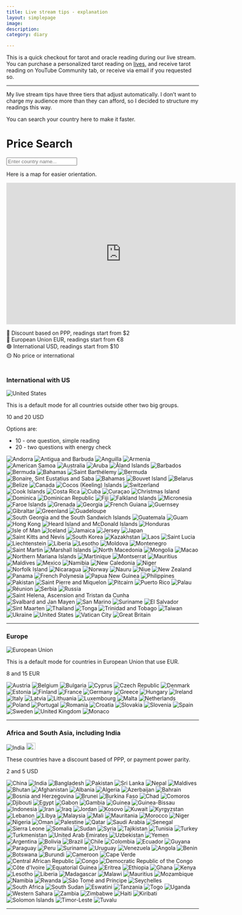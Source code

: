 ```yaml
--- 
title: Live stream tips - explanation 
layout: simplepage
image: 
description:  
category: diary

---
```



This is a quick checkout for tarot and oracle reading during our live stream. 
You can purchase a personalized tarot reading on <a href="/lives">lives,</a> and receive tarot reading on YouTube Community tab, or receive via email if you requested so. 

*** 

My live stream tips have three tiers that adjust automatically. I don’t want to charge my audience more than they can afford, so I decided to structure my readings this way.


You can search your country here to make it faster. 

<div class="container mx-auto" data-bs-theme="dark">
    <h1 class="fs-2 fw-bold text-light text-center mb-4">Price Search</h1>
    <input
        type="text"
        id="countrySearch"
        placeholder="Enter country name..."
        class="form-control w-100 p-2 mb-4 border rounded text-light bg-dark"
    >
    <div id="results" class="d-flex flex-column gap-3"></div>
</div>


Here is a map for easier orientation. 

<iframe width="600" height="371" seamless frameborder="0" scrolling="no" src="https://docs.google.com/spreadsheets/d/e/2PACX-1vR-vd1_oZcZbeKJYRngxV2iDHkCLJS6ztrg8ZkpJlZB3QEDAsXxARnUTrbRixEo8Kc7Rs4tOP9M_Yze/pubchart?oid=1406723520&amp;format=interactive"></iframe>


🔴 Discount based on PPP, readings start from $2<br/>
🔵 European Union EUR, readings start from €8<br/>
🟢 International USD, readings start from $10<br/>
🟡 No price or international <br/><br/>

### <i class="bi bi-currency-dollar"></i> International with US

<img src="https://flagcdn.com/24x18/us.png" alt="United States"> 

This is a default mode for all countries outside other two big groups. 

10 and 20 USD

Options are: 
  - 10 - one question, simple reading
  - 20 - two questions with energy check


<img src="https://flagcdn.com/24x18/ad.png" alt="Andorra">
<img src="https://flagcdn.com/24x18/ag.png" alt="Antigua and Barbuda">
<img src="https://flagcdn.com/24x18/ai.png" alt="Anguilla">
<img src="https://flagcdn.com/24x18/am.png" alt="Armenia">
<img src="https://flagcdn.com/24x18/as.png" alt="American Samoa">
<img src="https://flagcdn.com/24x18/au.png" alt="Australia">
<img src="https://flagcdn.com/24x18/aw.png" alt="Aruba">
<img src="https://flagcdn.com/24x18/ax.png" alt="Åland Islands">
<img src="https://flagcdn.com/24x18/bb.png" alt="Barbados">
<img src="https://flagcdn.com/24x18/bd.png" alt="Bermuda">
<img src="https://flagcdn.com/24x18/bh.png" alt="Bahamas">
<img src="https://flagcdn.com/24x18/bl.png" alt="Saint Barthélemy">
<img src="https://flagcdn.com/24x18/bm.png" alt="Bermuda">
<img src="https://flagcdn.com/24x18/bn.png" alt="Bonaire, Sint Eustatius and Saba">
<img src="https://flagcdn.com/24x18/bs.png" alt="Bahamas">
<img src="https://flagcdn.com/24x18/bv.png" alt="Bouvet Island">
<img src="https://flagcdn.com/24x18/by.png" alt="Belarus">
<img src="https://flagcdn.com/24x18/bz.png" alt="Belize">
<img src="https://flagcdn.com/24x18/ca.png" alt="Canada">
<img src="https://flagcdn.com/24x18/cc.png" alt="Cocos (Keeling) Islands">
<img src="https://flagcdn.com/24x18/ch.png" alt="Switzerland">
<img src="https://flagcdn.com/24x18/ck.png" alt="Cook Islands">
<img src="https://flagcdn.com/24x18/cr.png" alt="Costa Rica">
<img src="https://flagcdn.com/24x18/cu.png" alt="Cuba">
<img src="https://flagcdn.com/24x18/cw.png" alt="Curaçao">
<img src="https://flagcdn.com/24x18/cx.png" alt="Christmas Island">
<img src="https://flagcdn.com/24x18/dm.png" alt="Dominica">
<img src="https://flagcdn.com/24x18/do.png" alt="Dominican Republic">
<img src="https://flagcdn.com/24x18/fj.png" alt="Fiji">
<img src="https://flagcdn.com/24x18/fk.png" alt="Falkland Islands">
<img src="https://flagcdn.com/24x18/fm.png" alt="Micronesia">
<img src="https://flagcdn.com/24x18/fo.png" alt="Faroe Islands">
<img src="https://flagcdn.com/24x18/gd.png" alt="Grenada">
<img src="https://flagcdn.com/24x18/ge.png" alt="Georgia">
<img src="https://flagcdn.com/24x18/gf.png" alt="French Guiana">
<img src="https://flagcdn.com/24x18/gg.png" alt="Guernsey">
<img src="https://flagcdn.com/24x18/gi.png" alt="Gibraltar">
<img src="https://flagcdn.com/24x18/gl.png" alt="Greenland">
<img src="https://flagcdn.com/24x18/gp.png" alt="Guadeloupe">
<img src="https://flagcdn.com/24x18/gs.png" alt="South Georgia and the South Sandwich Islands">
<img src="https://flagcdn.com/24x18/gt.png" alt="Guatemala">
<img src="https://flagcdn.com/24x18/gu.png" alt="Guam">
<img src="https://flagcdn.com/24x18/hk.png" alt="Hong Kong">
<img src="https://flagcdn.com/24x18/hm.png" alt="Heard Island and McDonald Islands">
<img src="https://flagcdn.com/24x18/hn.png" alt="Honduras">
<img src="https://flagcdn.com/24x18/im.png" alt="Isle of Man">
<img src="https://flagcdn.com/24x18/is.png" alt="Iceland">
<img src="https://flagcdn.com/24x18/jm.png" alt="Jamaica">
<img src="https://flagcdn.com/24x18/je.png" alt="Jersey">
<img src="https://flagcdn.com/24x18/jp.png" alt="Japan">
<img src="https://flagcdn.com/24x18/kn.png" alt="Saint Kitts and Nevis">
<img src="https://flagcdn.com/24x18/kr.png" alt="South Korea">
<img src="https://flagcdn.com/24x18/kz.png" alt="Kazakhstan">
<img src="https://flagcdn.com/24x18/la.png" alt="Laos">
<img src="https://flagcdn.com/24x18/lc.png" alt="Saint Lucia">
<img src="https://flagcdn.com/24x18/li.png" alt="Liechtenstein">
<img src="https://flagcdn.com/24x18/lr.png" alt="Liberia">
<img src="https://flagcdn.com/24x18/ls.png" alt="Lesotho">
<img src="https://flagcdn.com/24x18/md.png" alt="Moldova">
<img src="https://flagcdn.com/24x18/me.png" alt="Montenegro">
<img src="https://flagcdn.com/24x18/mf.png" alt="Saint Martin">
<img src="https://flagcdn.com/24x18/mh.png" alt="Marshall Islands">
<img src="https://flagcdn.com/24x18/mk.png" alt="North Macedonia">
<img src="https://flagcdn.com/24x18/mn.png" alt="Mongolia">
<img src="https://flagcdn.com/24x18/mo.png" alt="Macao">
<img src="https://flagcdn.com/24x18/mp.png" alt="Northern Mariana Islands">
<img src="https://flagcdn.com/24x18/mq.png" alt="Martinique">
<img src="https://flagcdn.com/24x18/ms.png" alt="Montserrat">
<img src="https://flagcdn.com/24x18/mu.png" alt="Mauritius">
<img src="https://flagcdn.com/24x18/mv.png" alt="Maldives">
<img src="https://flagcdn.com/24x18/mx.png" alt="Mexico">
<img src="https://flagcdn.com/24x18/na.png" alt="Namibia">
<img src="https://flagcdn.com/24x18/nc.png" alt="New Caledonia">
<img src="https://flagcdn.com/24x18/ne.png" alt="Niger">
<img src="https://flagcdn.com/24x18/nf.png" alt="Norfolk Island">
<img src="https://flagcdn.com/24x18/ni.png" alt="Nicaragua">
<img src="https://flagcdn.com/24x18/no.png" alt="Norway">
<img src="https://flagcdn.com/24x18/nr.png" alt="Nauru">
<img src="https://flagcdn.com/24x18/nu.png" alt="Niue">
<img src="https://flagcdn.com/24x18/nz.png" alt="New Zealand">
<img src="https://flagcdn.com/24x18/pa.png" alt="Panama">
<img src="https://flagcdn.com/24x18/pf.png" alt="French Polynesia">
<img src="https://flagcdn.com/24x18/pg.png" alt="Papua New Guinea">
<img src="https://flagcdn.com/24x18/ph.png" alt="Philippines">
<img src="https://flagcdn.com/24x18/pk.png" alt="Pakistan">
<img src="https://flagcdn.com/24x18/pm.png" alt="Saint Pierre and Miquelon">
<img src="https://flagcdn.com/24x18/pn.png" alt="Pitcairn">
<img src="https://flagcdn.com/24x18/pr.png" alt="Puerto Rico">
<img src="https://flagcdn.com/24x18/pw.png" alt="Palau">
<img src="https://flagcdn.com/24x18/re.png" alt="Réunion">
<img src="https://flagcdn.com/24x18/rs.png" alt="Serbia">
<img src="https://flagcdn.com/24x18/ru.png" alt="Russia">
<img src="https://flagcdn.com/24x18/sh.png" alt="Saint Helena, Ascension and Tristan da Cunha">
<img src="https://flagcdn.com/24x18/sj.png" alt="Svalbard and Jan Mayen">
<img src="https://flagcdn.com/24x18/sm.png" alt="San Marino">
<img src="https://flagcdn.com/24x18/sr.png" alt="Suriname">
<img src="https://flagcdn.com/24x18/sv.png" alt="El Salvador">
<img src="https://flagcdn.com/24x18/sx.png" alt="Sint Maarten">
<img src="https://flagcdn.com/24x18/th.png" alt="Thailand">
<img src="https://flagcdn.com/24x18/to.png" alt="Tonga">
<img src="https://flagcdn.com/24x18/tt.png" alt="Trinidad and Tobago">
<img src="https://flagcdn.com/24x18/tw.png" alt="Taiwan">
<img src="https://flagcdn.com/24x18/ua.png" alt="Ukraine">
<img src="https://flagcdn.com/24x18/us.png" alt="United States">
<img src="https://flagcdn.com/24x18/va.png" alt="Vatican City">
<img src="https://flagcdn.com/24x18/gb.png" alt="Great Britain">


*** 

### <i class="bi bi-currency-euro"></i> Europe 

<img src="https://flagcdn.com/24x18/eu.png" alt="European Union">  

This is a default mode for countries in European Union that use EUR. 



8 and 15 EUR

<img src="https://flagcdn.com/24x18/at.png" alt="Austria">
<img src="https://flagcdn.com/24x18/be.png" alt="Belgium">
<img src="https://flagcdn.com/24x18/bg.png" alt="Bulgaria">
<img src="https://flagcdn.com/24x18/cy.png" alt="Cyprus">
<img src="https://flagcdn.com/24x18/cz.png" alt="Czech Republic">
<img src="https://flagcdn.com/24x18/dk.png" alt="Denmark">
<img src="https://flagcdn.com/24x18/ee.png" alt="Estonia">
<img src="https://flagcdn.com/24x18/fi.png" alt="Finland">
<img src="https://flagcdn.com/24x18/fr.png" alt="France">
<img src="https://flagcdn.com/24x18/de.png" alt="Germany">
<img src="https://flagcdn.com/24x18/gr.png" alt="Greece">
<img src="https://flagcdn.com/24x18/hu.png" alt="Hungary">
<img src="https://flagcdn.com/24x18/ie.png" alt="Ireland">
<img src="https://flagcdn.com/24x18/it.png" alt="Italy">
<img src="https://flagcdn.com/24x18/lv.png" alt="Latvia">
<img src="https://flagcdn.com/24x18/lt.png" alt="Lithuania">
<img src="https://flagcdn.com/24x18/lu.png" alt="Luxembourg">
<img src="https://flagcdn.com/24x18/mt.png" alt="Malta">
<img src="https://flagcdn.com/24x18/nl.png" alt="Netherlands">
<img src="https://flagcdn.com/24x18/pl.png" alt="Poland">
<img src="https://flagcdn.com/24x18/pt.png" alt="Portugal">
<img src="https://flagcdn.com/24x18/ro.png" alt="Romania">
<img src="https://flagcdn.com/24x18/hr.png" alt="Croatia">
<img src="https://flagcdn.com/24x18/sk.png" alt="Slovakia">
<img src="https://flagcdn.com/24x18/si.png" alt="Slovenia">
<img src="https://flagcdn.com/24x18/es.png" alt="Spain">
<img src="https://flagcdn.com/24x18/se.png" alt="Sweden">
<img src="https://flagcdn.com/24x18/gb.png" alt="United Kingdom">
<img src="https://flagcdn.com/24x18/mc.png" alt="Monaco">

*** 

### <i class="bi bi-globe"></i> Africa and South Asia, including India 

<img src="https://flagcdn.com/24x18/in.png" alt="India">  <img src="https://flagpedia.net/data/org/w1160/au.webp" style="width:24px;height:18px;" alt="Africa Union">

These countries have a discount based of PPP, or payment power parity.



2 and 5 USD 


<img src="https://flagcdn.com/24x18/cn.png" alt="China">
<img src="https://flagcdn.com/24x18/in.png" alt="India">
<img src="https://flagcdn.com/24x18/bd.png" alt="Bangladesh">
<img src="https://flagcdn.com/24x18/pk.png" alt="Pakistan">
<img src="https://flagcdn.com/24x18/lk.png" alt="Sri Lanka">
<img src="https://flagcdn.com/24x18/np.png" alt="Nepal">
<img src="https://flagcdn.com/24x18/mv.png" alt="Maldives">
<img src="https://flagcdn.com/24x18/bt.png" alt="Bhutan">
<img src="https://flagcdn.com/24x18/af.png" alt="Afghanistan">
<img src="https://flagcdn.com/24x18/al.png" alt="Albania">
<img src="https://flagcdn.com/24x18/dz.png" alt="Algeria">
<img src="https://flagcdn.com/24x18/az.png" alt="Azerbaijan">
<img src="https://flagcdn.com/24x18/bh.png" alt="Bahrain">
<img src="https://flagcdn.com/24x18/ba.png" alt="Bosnia and Herzegovina">
<img src="https://flagcdn.com/24x18/bn.png" alt="Brunei">
<img src="https://flagcdn.com/24x18/bf.png" alt="Burkina Faso">
<img src="https://flagcdn.com/24x18/td.png" alt="Chad">
<img src="https://flagcdn.com/24x18/km.png" alt="Comoros">
<img src="https://flagcdn.com/24x18/dj.png" alt="Djibouti">
<img src="https://flagcdn.com/24x18/eg.png" alt="Egypt">
<img src="https://flagcdn.com/24x18/ga.png" alt="Gabon">
<img src="https://flagcdn.com/24x18/gm.png" alt="Gambia">
<img src="https://flagcdn.com/24x18/gn.png" alt="Guinea">
<img src="https://flagcdn.com/24x18/gw.png" alt="Guinea-Bissau">
<img src="https://flagcdn.com/24x18/id.png" alt="Indonesia">
<img src="https://flagcdn.com/24x18/ir.png" alt="Iran">
<img src="https://flagcdn.com/24x18/iq.png" alt="Iraq">
<img src="https://flagcdn.com/24x18/jo.png" alt="Jordan">
<img src="https://flagcdn.com/24x18/xk.png" alt="Kosovo">
<img src="https://flagcdn.com/24x18/kw.png" alt="Kuwait">
<img src="https://flagcdn.com/24x18/kg.png" alt="Kyrgyzstan">
<img src="https://flagcdn.com/24x18/lb.png" alt="Lebanon">
<img src="https://flagcdn.com/24x18/ly.png" alt="Libya">
<img src="https://flagcdn.com/24x18/my.png" alt="Malaysia">
<img src="https://flagcdn.com/24x18/ml.png" alt="Mali">
<img src="https://flagcdn.com/24x18/mr.png" alt="Mauritania">
<img src="https://flagcdn.com/24x18/ma.png" alt="Morocco">
<img src="https://flagcdn.com/24x18/ne.png" alt="Niger">
<img src="https://flagcdn.com/24x18/ng.png" alt="Nigeria">
<img src="https://flagcdn.com/24x18/om.png" alt="Oman">
<img src="https://flagcdn.com/24x18/ps.png" alt="Palestine">
<img src="https://flagcdn.com/24x18/qa.png" alt="Qatar">
<img src="https://flagcdn.com/24x18/sa.png" alt="Saudi Arabia">
<img src="https://flagcdn.com/24x18/sn.png" alt="Senegal">
<img src="https://flagcdn.com/24x18/sl.png" alt="Sierra Leone">
<img src="https://flagcdn.com/24x18/so.png" alt="Somalia">
<img src="https://flagcdn.com/24x18/sd.png" alt="Sudan">
<img src="https://flagcdn.com/24x18/sy.png" alt="Syria">
<img src="https://flagcdn.com/24x18/tj.png" alt="Tajikistan">
<img src="https://flagcdn.com/24x18/tn.png" alt="Tunisia">
<img src="https://flagcdn.com/24x18/tr.png" alt="Turkey">
<img src="https://flagcdn.com/24x18/tm.png" alt="Turkmenistan">
<img src="https://flagcdn.com/24x18/ae.png" alt="United Arab Emirates">
<img src="https://flagcdn.com/24x18/uz.png" alt="Uzbekistan">
<img src="https://flagcdn.com/24x18/ye.png" alt="Yemen">
<img src="https://flagcdn.com/24x18/ar.png" alt="Argentina">
<img src="https://flagcdn.com/24x18/bo.png" alt="Bolivia">
<img src="https://flagcdn.com/24x18/br.png" alt="Brazil">
<img src="https://flagcdn.com/24x18/cl.png" alt="Chile">
<img src="https://flagcdn.com/24x18/co.png" alt="Colombia">
<img src="https://flagcdn.com/24x18/ec.png" alt="Ecuador">
<img src="https://flagcdn.com/24x18/gy.png" alt="Guyana">
<img src="https://flagcdn.com/24x18/py.png" alt="Paraguay">
<img src="https://flagcdn.com/24x18/pe.png" alt="Peru">
<img src="https://flagcdn.com/24x18/sr.png" alt="Suriname">
<img src="https://flagcdn.com/24x18/uy.png" alt="Uruguay">
<img src="https://flagcdn.com/24x18/ve.png" alt="Venezuela">
<img src="https://flagcdn.com/24x18/ao.png" alt="Angola">
<img src="https://flagcdn.com/24x18/bj.png" alt="Benin">
<img src="https://flagcdn.com/24x18/bw.png" alt="Botswana">
<img src="https://flagcdn.com/24x18/bi.png" alt="Burundi">
<img src="https://flagcdn.com/24x18/cm.png" alt="Cameroon">
<img src="https://flagcdn.com/24x18/cv.png" alt="Cape Verde">
<img src="https://flagcdn.com/24x18/cf.png" alt="Central African Republic">
<img src="https://flagcdn.com/24x18/cg.png" alt="Congo">
<img src="https://flagcdn.com/24x18/cd.png" alt="Democratic Republic of the Congo">
<img src="https://flagcdn.com/24x18/ci.png" alt="Côte d'Ivoire">
<img src="https://flagcdn.com/24x18/gq.png" alt="Equatorial Guinea">
<img src="https://flagcdn.com/24x18/er.png" alt="Eritrea">
<img src="https://flagcdn.com/24x18/et.png" alt="Ethiopia">
<img src="https://flagcdn.com/24x18/gh.png" alt="Ghana">
<img src="https://flagcdn.com/24x18/ke.png" alt="Kenya">
<img src="https://flagcdn.com/24x18/ls.png" alt="Lesotho">
<img src="https://flagcdn.com/24x18/lr.png" alt="Liberia">
<img src="https://flagcdn.com/24x18/mg.png" alt="Madagascar">
<img src="https://flagcdn.com/24x18/mw.png" alt="Malawi">
<img src="https://flagcdn.com/24x18/mu.png" alt="Mauritius">
<img src="https://flagcdn.com/24x18/mz.png" alt="Mozambique">
<img src="https://flagcdn.com/24x18/na.png" alt="Namibia">
<img src="https://flagcdn.com/24x18/rw.png" alt="Rwanda">
<img src="https://flagcdn.com/24x18/st.png" alt="São Tomé and Príncipe">
<img src="https://flagcdn.com/24x18/sc.png" alt="Seychelles">
<img src="https://flagcdn.com/24x18/za.png" alt="South Africa">
<img src="https://flagcdn.com/24x18/ss.png" alt="South Sudan">
<img src="https://flagcdn.com/24x18/sz.png" alt="Eswatini">
<img src="https://flagcdn.com/24x18/tz.png" alt="Tanzania">
<img src="https://flagcdn.com/24x18/tg.png" alt="Togo">
<img src="https://flagcdn.com/24x18/ug.png" alt="Uganda">
<img src="https://flagcdn.com/24x18/eh.png" alt="Western Sahara">
<img src="https://flagcdn.com/24x18/zm.png" alt="Zambia">
<img src="https://flagcdn.com/24x18/zw.png" alt="Zimbabwe">
<img src="https://flagcdn.com/24x18/ht.png" alt="Haiti">
<img src="https://flagcdn.com/24x18/ki.png" alt="Kiribati">
<img src="https://flagcdn.com/24x18/sb.png" alt="Solomon Islands">
<img src="https://flagcdn.com/24x18/tl.png" alt="Timor-Leste">
<img src="https://flagcdn.com/24x18/tv.png" alt="Tuvalu">

*** 





<script>
        const countries = [
            // International with US and Canada (5-20 USD)
            { code: 'US', name: 'United States', flag: 'https://flagcdn.com/24x18/us.png', model: 'International with US and Canada', price: '5-20 USD' },
            { code: 'CA', name: 'Canada', flag: 'https://flagcdn.com/24x18/ca.png', model: 'International with US and Canada', price: '5-20 USD' },
            { code: 'AD', name: 'Andorra', flag: 'https://flagcdn.com/24x18/ad.png', model: 'International with US and Canada', price: '5-20 USD' },
            { code: 'AG', name: 'Antigua and Barbuda', flag: 'https://flagcdn.com/24x18/ag.png', model: 'International with US and Canada', price: '5-20 USD' },
            { code: 'AI', name: 'Anguilla', flag: 'https://flagcdn.com/24x18/ai.png', model: 'International with US and Canada', price: '5-20 USD' },
            { code: 'AM', name: 'Armenia', flag: 'https://flagcdn.com/24x18/am.png', model: 'International with US and Canada', price: '5-20 USD' },
            { code: 'AS', name: 'American Samoa', flag: 'https://flagcdn.com/24x18/as.png', model: 'International with US and Canada', price: '5-20 USD' },
            { code: 'AU', name: 'Australia', flag: 'https://flagcdn.com/24x18/au.png', model: 'International with US and Canada', price: '5-20 USD' },
            { code: 'AW', name: 'Aruba', flag: 'https://flagcdn.com/24x18/aw.png', model: 'International with US and Canada', price: '5-20 USD' },
            { code: 'AX', name: 'Åland Islands', flag: 'https://flagcdn.com/24x18/ax.png', model: 'International with US and Canada', price: '5-20 USD' },
            { code: 'BB', name: 'Barbados', flag: 'https://flagcdn.com/24x18/bb.png', model: 'International with US and Canada', price: '5-20 USD' },
            { code: 'BM', name: 'Bermuda', flag: 'https://flagcdn.com/24x18/bm.png', model: 'International with US and Canada', price: '5-20 USD' },
            { code: 'BS', name: 'Bahamas', flag: 'https://flagcdn.com/24x18/bs.png', model: 'International with US and Canada', price: '5-20 USD' },
            { code: 'BL', name: 'Saint Barthélemy', flag: 'https://flagcdn.com/24x18/bl.png', model: 'International with US and Canada', price: '5-20 USD' },
            { code: 'BQ', name: 'Bonaire, Sint Eustatius and Saba', flag: 'https://flagcdn.com/24x18/bn.png', model: 'International with US and Canada', price: '5-20 USD' },
            { code: 'BV', name: 'Bouvet Island', flag: 'https://flagcdn.com/24x18/bv.png', model: 'International with US and Canada', price: '5-20 USD' },
            { code: 'BY', name: 'Belarus', flag: 'https://flagcdn.com/24x18/by.png', model: 'International with US and Canada', price: '5-20 USD' },
            { code: 'BZ', name: 'Belize', flag: 'https://flagcdn.com/24x18/bz.png', model: 'International with US and Canada', price: '5-20 USD' },
            { code: 'CC', name: 'Cocos (Keeling) Islands', flag: 'https://flagcdn.com/24x18/cc.png', model: 'International with US and Canada', price: '5-20 USD' },
            { code: 'CH', name: 'Switzerland', flag: 'https://flagcdn.com/24x18/ch.png', model: 'International with US and Canada', price: '5-20 USD' },
            { code: 'CK', name: 'Cook Islands', flag: 'https://flagcdn.com/24x18/ck.png', model: 'International with US and Canada', price: '5-20 USD' },
            { code: 'CR', name: 'Costa Rica', flag: 'https://flagcdn.com/24x18/cr.png', model: 'International with US and Canada', price: '5-20 USD' },
            { code: 'CU', name: 'Cuba', flag: 'https://flagcdn.com/24x18/cu.png', model: 'International with US and Canada', price: '5-20 USD' },
            { code: 'CW', name: 'Curaçao', flag: 'https://flagcdn.com/24x18/cw.png', model: 'International with US and Canada', price: '5-20 USD' },
            { code: 'CX', name: 'Christmas Island', flag: 'https://flagcdn.com/24x18/cx.png', model: 'International with US and Canada', price: '5-20 USD' },
            { code: 'DM', name: 'Dominica', flag: 'https://flagcdn.com/24x18/dm.png', model: 'International with US and Canada', price: '5-20 USD' },
            { code: 'DO', name: 'Dominican Republic', flag: 'https://flagcdn.com/24x18/do.png', model: 'International with US and Canada', price: '5-20 USD' },
            { code: 'FJ', name: 'Fiji', flag: 'https://flagcdn.com/24x18/fj.png', model: 'International with US and Canada', price: '5-20 USD' },
            { code: 'FK', name: 'Falkland Islands', flag: 'https://flagcdn.com/24x18/fk.png', model: 'International with US and Canada', price: '5-20 USD' },
            { code: 'FM', name: 'Micronesia', flag: 'https://flagcdn.com/24x18/fm.png', model: 'International with US and Canada', price: '5-20 USD' },
            { code: 'FO', name: 'Faroe Islands', flag: 'https://flagcdn.com/24x18/fo.png', model: 'International with US and Canada', price: '5-20 USD' },
            { code: 'GD', name: 'Grenada', flag: 'https://flagcdn.com/24x18/gd.png', model: 'International with US and Canada', price: '5-20 USD' },
            { code: 'GE', name: 'Georgia', flag: 'https://flagcdn.com/24x18/ge.png', model: 'International with US and Canada', price: '5-20 USD' },
            { code: 'GF', name: 'French Guiana', flag: 'https://flagcdn.com/24x18/gf.png', model: 'International with US and Canada', price: '5-20 USD' },
            { code: 'GG', name: 'Guernsey', flag: 'https://flagcdn.com/24x18/gg.png', model: 'International with US and Canada', price: '5-20 USD' },
            { code: 'GI', name: 'Gibraltar', flag: 'https://flagcdn.com/24x18/gi.png', model: 'International with US and Canada', price: '5-20 USD' },
            { code: 'GL', name: 'Greenland', flag: 'https://flagcdn.com/24x18/gl.png', model: 'International with US and Canada', price: '5-20 USD' },
            { code: 'GP', name: 'Guadeloupe', flag: 'https://flagcdn.com/24x18/gp.png', model: 'International with US and Canada', price: '5-20 USD' },
            { code: 'GS', name: 'South Georgia and the South Sandwich Islands', flag: 'https://flagcdn.com/24x18/gs.png', model: 'International with US and Canada', price: '5-20 USD' },
            { code: 'GT', name: 'Guatemala', flag: 'https://flagcdn.com/24x18/gt.png', model: 'International with US and Canada', price: '5-20 USD' },
            { code: 'GU', name: 'Guam', flag: 'https://flagcdn.com/24x18/gu.png', model: 'International with US and Canada', price: '5-20 USD' },
            { code: 'HK', name: 'Hong Kong', flag: 'https://flagcdn.com/24x18/hk.png', model: 'International with US and Canada', price: '5-20 USD' },
            { code: 'HM', name: 'Heard Island and McDonald Islands', flag: 'https://flagcdn.com/24x18/hm.png', model: 'International with US and Canada', price: '5-20 USD' },
            { code: 'HN', name: 'Honduras', flag: 'https://flagcdn.com/24x18/hn.png', model: 'International with US and Canada', price: '5-20 USD' },
            { code: 'IM', name: 'Isle of Man', flag: 'https://flagcdn.com/24x18/im.png', model: 'International with US and Canada', price: '5-20 USD' },
            { code: 'IS', name: 'Iceland', flag: 'https://flagcdn.com/24x18/is.png', model: 'International with US and Canada', price: '5-20 USD' },
            { code: 'JM', name: 'Jamaica', flag: 'https://flagcdn.com/24x18/jm.png', model: 'International with US and Canada', price: '5-20 USD' },
            { code: 'JE', name: 'Jersey', flag: 'https://flagcdn.com/24x18/je.png', model: 'International with US and Canada', price: '5-20 USD' },
            { code: 'JP', name: 'Japan', flag: 'https://flagcdn.com/24x18/jp.png', model: 'International with US and Canada', price: '5-20 USD' },
            { code: 'KN', name: 'Saint Kitts and Nevis', flag: 'https://flagcdn.com/24x18/kn.png', model: 'International with US and Canada', price: '5-20 USD' },
            { code: 'KR', name: 'South Korea', flag: 'https://flagcdn.com/24x18/kr.png', model: 'International with US and Canada', price: '5-20 USD' },
            { code: 'KZ', name: 'Kazakhstan', flag: 'https://flagcdn.com/24x18/kz.png', model: 'International with US and Canada', price: '5-20 USD' },
            { code: 'LA', name: 'Laos', flag: 'https://flagcdn.com/24x18/la.png', model: 'International with US and Canada', price: '5-20 USD' },
            { code: 'LC', name: 'Saint Lucia', flag: 'https://flagcdn.com/24x18/lc.png', model: 'International with US and Canada', price: '5-20 USD' },
            { code: 'LI', name: 'Liechtenstein', flag: 'https://flagcdn.com/24x18/li.png', model: 'International with US and Canada', price: '5-20 USD' },
            { code: 'MD', name: 'Moldova', flag: 'https://flagcdn.com/24x18/md.png', model: 'International with US and Canada', price: '5-20 USD' },
            { code: 'ME', name: 'Montenegro', flag: 'https://flagcdn.com/24x18/me.png', model: 'International with US and Canada', price: '5-20 USD' },
            { code: 'MF', name: 'Saint Martin', flag: 'https://flagcdn.com/24x18/mf.png', model: 'International with US and Canada', price: '5-20 USD' },
            { code: 'MH', name: 'Marshall Islands', flag: 'https://flagcdn.com/24x18/mh.png', model: 'International with US and Canada', price: '5-20 USD' },
            { code: 'MK', name: 'North Macedonia', flag: 'https://flagcdn.com/24x18/mk.png', model: 'International with US and Canada', price: '5-20 USD' },
            { code: 'MN', name: 'Mongolia', flag: 'https://flagcdn.com/24x18/mn.png', model: 'International with US and Canada', price: '5-20 USD' },
            { code: 'MO', name: 'Macao', flag: 'https://flagcdn.com/24x18/mo.png', model: 'International with US and Canada', price: '5-20 USD' },
            { code: 'MP', name: 'Northern Mariana Islands', flag: 'https://flagcdn.com/24x18/mp.png', model: 'International with US and Canada', price: '5-20 USD' },
            { code: 'MQ', name: 'Martinique', flag: 'https://flagcdn.com/24x18/mq.png', model: 'International with US and Canada', price: '5-20 USD' },
            { code: 'MS', name: 'Montserrat', flag: 'https://flagcdn.com/24x18/ms.png', model: 'International with US and Canada', price: '5-20 USD' },
            { code: 'MX', name: 'Mexico', flag: 'https://flagcdn.com/24x18/mx.png', model: 'International with US and Canada', price: '5-20 USD' },
            { code: 'NC', name: 'New Caledonia', flag: 'https://flagcdn.com/24x18/nc.png', model: 'International with US and Canada', price: '5-20 USD' },
            { code: 'NF', name: 'Norfolk Island', flag: 'https://flagcdn.com/24x18/nf.png', model: 'International with US and Canada', price: '5-20 USD' },
            { code: 'NI', name: 'Nicaragua', flag: 'https://flagcdn.com/24x18/ni.png', model: 'International with US and Canada', price: '5-20 USD' },
            { code: 'NO', name: 'Norway', flag: 'https://flagcdn.com/24x18/no.png', model: 'International with US and Canada', price: '5-20 USD' },
            { code: 'NR', name: 'Nauru', flag: 'https://flagcdn.com/24x18/nr.png', model: 'International with US and Canada', price: '5-20 USD' },
            { code: 'NU', name: 'Niue', flag: 'https://flagcdn.com/24x18/nu.png', model: 'International with US and Canada', price: '5-20 USD' },
            { code: 'NZ', name: 'New Zealand', flag: 'https://flagcdn.com/24x18/nz.png', model: 'International with US and Canada', price: '5-20 USD' },
            { code: 'PA', name: 'Panama', flag: 'https://flagcdn.com/24x18/pa.png', model: 'International with US and Canada', price: '5-20 USD' },
            { code: 'PF', name: 'French Polynesia', flag: 'https://flagcdn.com/24x18/pf.png', model: 'International with US and Canada', price: '5-20 USD' },
            { code: 'PG', name: 'Papua New Guinea', flag: 'https://flagcdn.com/24x18/pg.png', model: 'International with US and Canada', price: '5-20 USD' },
            { code: 'PH', name: 'Philippines', flag: 'https://flagcdn.com/24x18/ph.png', model: 'International with US and Canada', price: '5-20 USD' },
            { code: 'PM', name: 'Saint Pierre and Miquelon', flag: 'https://flagcdn.com/24x18/pm.png', model: 'International with US and Canada', price: '5-20 USD' },
            { code: 'PN', name: 'Pitcairn', flag: 'https://flagcdn.com/24x18/pn.png', model: 'International with US and Canada', price: '5-20 USD' },
            { code: 'PR', name: 'Puerto Rico', flag: 'https://flagcdn.com/24x18/pr.png', model: 'International with US and Canada', price: '5-20 USD' },
            { code: 'PW', name: 'Palau', flag: 'https://flagcdn.com/24x18/pw.png', model: 'International with US and Canada', price: '5-20 USD' },
            { code: 'RS', name: 'Serbia', flag: 'https://flagcdn.com/24x18/rs.png', model: 'International with US and Canada', price: '5-20 USD' },
            { code: 'RU', name: 'Russia', flag: 'https://flagcdn.com/24x18/ru.png', model: 'International with US and Canada', price: '5-20 USD' },
            { code: 'SH', name: 'Saint Helena, Ascension and Tristan da Cunha', flag: 'https://flagcdn.com/24x18/sh.png', model: 'International with US and Canada', price: '5-20 USD' },
            { code: 'SJ', name: 'Svalbard and Jan Mayen', flag: 'https://flagcdn.com/24x18/sj.png', model: 'International with US and Canada', price: '5-20 USD' },
            { code: 'SM', name: 'San Marino', flag: 'https://flagcdn.com/24x18/sm.png', model: 'International with US and Canada', price: '5-20 USD' },
            { code: 'SV', name: 'El Salvador', flag: 'https://flagcdn.com/24x18/sv.png', model: 'International with US and Canada', price: '5-20 USD' },
            { code: 'SX', name: 'Sint Maarten', flag: 'https://flagcdn.com/24x18/sx.png', model: 'International with US and Canada', price: '5-20 USD' },
            { code: 'TH', name: 'Thailand', flag: 'https://flagcdn.com/24x18/th.png', model: 'International with US and Canada', price: '5-20 USD' },
            { code: 'TO', name: 'Tonga', flag: 'https://flagcdn.com/24x18/to.png', model: 'International with US and Canada', price: '5-20 USD' },
            { code: 'TT', name: 'Trinidad and Tobago', flag: 'https://flagcdn.com/24x18/tt.png', model: 'International with US and Canada', price: '5-20 USD' },
            { code: 'TW', name: 'Taiwan', flag: 'https://flagcdn.com/24x18/tw.png', model: 'International with US and Canada', price: '5-20 USD' },
            { code: 'UA', name: 'Ukraine', flag: 'https://flagcdn.com/24x18/ua.png', model: 'International with US and Canada', price: '5-20 USD' },
            { code: 'VA', name: 'Vatican City', flag: 'https://flagcdn.com/24x18/va.png', model: 'International with US and Canada', price: '5-20 USD' },
            // Europe - EU and UK (3-15 EUR)
            { code: 'AT', name: 'Austria', flag: 'https://flagcdn.com/24x18/at.png', model: 'Europe - EU and UK', price: '3-15 EUR' },
            { code: 'BE', name: 'Belgium', flag: 'https://flagcdn.com/24x18/be.png', model: 'Europe - EU and UK', price: '3-15 EUR' },
            { code: 'BG', name: 'Bulgaria', flag: 'https://flagcdn.com/24x18/bg.png', model: 'Europe - EU and UK', price: '3-15 EUR' },
            { code: 'CY', name: 'Cyprus', flag: 'https://flagcdn.com/24x18/cy.png', model: 'Europe - EU and UK', price: '3-15 EUR' },
            { code: 'CZ', name: 'Czech Republic', flag: 'https://flagcdn.com/24x18/cz.png', model: 'Europe - EU and UK', price: '3-15 EUR' },
            { code: 'DK', name: 'Denmark', flag: 'https://flagcdn.com/24x18/dk.png', model: 'Europe - EU and UK', price: '3-15 EUR' },
            { code: 'EE', name: 'Estonia', flag: 'https://flagcdn.com/24x18/ee.png', model: 'Europe - EU and UK', price: '3-15 EUR' },
            { code: 'FI', name: 'Finland', flag: 'https://flagcdn.com/24x18/fi.png', model: 'Europe - EU and UK', price: '3-15 EUR' },
            { code: 'FR', name: 'France', flag: 'https://flagcdn.com/24x18/fr.png', model: 'Europe - EU and UK', price: '3-15 EUR' },
            { code: 'DE', name: 'Germany', flag: 'https://flagcdn.com/24x18/de.png', model: 'Europe - EU and UK', price: '3-15 EUR' },
            { code: 'GR', name: 'Greece', flag: 'https://flagcdn.com/24x18/gr.png', model: 'Europe - EU and UK', price: '3-15 EUR' },
            { code: 'HU', name: 'Hungary', flag: 'https://flagcdn.com/24x18/hu.png', model: 'Europe - EU and UK', price: '3-15 EUR' },
            { code: 'IE', name: 'Ireland', flag: 'https://flagcdn.com/24x18/ie.png', model: 'Europe - EU and UK', price: '3-15 EUR' },
            { code: 'IT', name: 'Italy', flag: 'https://flagcdn.com/24x18/it.png', model: 'Europe - EU and UK', price: '3-15 EUR' },
            { code: 'LV', name: 'Latvia', flag: 'https://flagcdn.com/24x18/lv.png', model: 'Europe - EU and UK', price: '3-15 EUR' },
            { code: 'LT', name: 'Lithuania', flag: 'https://flagcdn.com/24x18/lt.png', model: 'Europe - EU and UK', price: '3-15 EUR' },
            { code: 'LU', name: 'Luxembourg', flag: 'https://flagcdn.com/24x18/lu.png', model: 'Europe - EU and UK', price: '3-15 EUR' },
            { code: 'MT', name: 'Malta', flag: 'https://flagcdn.com/24x18/mt.png', model: 'Europe - EU and UK', price: '3-15 EUR' },
            { code: 'NL', name: 'Netherlands', flag: 'https://flagcdn.com/24x18/nl.png', model: 'Europe - EU and UK', price: '3-15 EUR' },
            { code: 'PL', name: 'Poland', flag: 'https://flagcdn.com/24x18/pl.png', model: 'Europe - EU and UK', price: '3-15 EUR' },
            { code: 'PT', name: 'Portugal', flag: 'https://flagcdn.com/24x18/pt.png', model: 'Europe - EU and UK', price: '3-15 EUR' },
            { code: 'RO', name: 'Romania', flag: 'https://flagcdn.com/24x18/ro.png', model: 'Europe - EU and UK', price: '3-15 EUR' },
            { code: 'HR', name: 'Croatia', flag: 'https://flagcdn.com/24x18/hr.png', model: 'Europe - EU and UK', price: '3-15 EUR' },
            { code: 'SK', name: 'Slovakia', flag: 'https://flagcdn.com/24x18/sk.png', model: 'Europe - EU and UK', price: '3-15 EUR' },
            { code: 'SI', name: 'Slovenia', flag: 'https://flagcdn.com/24x18/si.png', model: 'Europe - EU and UK', price: '3-15 EUR' },
            { code: 'ES', name: 'Spain', flag: 'https://flagcdn.com/24x18/es.png', model: 'Europe - EU and UK', price: '3-15 EUR' },
            { code: 'SE', name: 'Sweden', flag: 'https://flagcdn.com/24x18/se.png', model: 'Europe - EU and UK', price: '3-15 EUR' },
            { code: 'GB', name: 'United Kingdom', flag: 'https://flagcdn.com/24x18/gb.png', model: 'Europe - EU and UK', price: '3-15 EUR' },
            { code: 'MC', name: 'Monaco', flag: 'https://flagcdn.com/24x18/mc.png', model: 'Europe - EU and UK', price: '3-15 EUR' },
            // Africa and South Asia, including India (1-5 USD)
            { code: 'CN', name: 'China', flag: 'https://flagcdn.com/24x18/cn.png', model: 'Africa and South Asia, including India', price: '1-5 USD' },
            { code: 'IN', name: 'India', flag: 'https://flagcdn.com/24x18/in.png', model: 'Africa and South Asia, including India', price: '1-5 USD' },
            { code: 'BD', name: 'Bangladesh', flag: 'https://flagcdn.com/24x18/bd.png', model: 'Africa and South Asia, including India', price: '1-5 USD' },
            { code: 'PK', name: 'Pakistan', flag: 'https://flagcdn.com/24x18/pk.png', model: 'Africa and South Asia, including India', price: '1-5 USD' },
            { code: 'LK', name: 'Sri Lanka', flag: 'https://flagcdn.com/24x18/lk.png', model: 'Africa and South Asia, including India', price: '1-5 USD' },
            { code: 'NP', name: 'Nepal', flag: 'https://flagcdn.com/24x18/np.png', model: 'Africa and South Asia, including India', price: '1-5 USD' },
            { code: 'MV', name: 'Maldives', flag: 'https://flagcdn.com/24x18/mv.png', model: 'Africa and South Asia, including India', price: '1-5 USD' },
            { code: 'BT', name: 'Bhutan', flag: 'https://flagcdn.com/24x18/bt.png', model: 'Africa and South Asia, including India', price: '1-5 USD' },
            { code: 'AF', name: 'Afghanistan', flag: 'https://flagcdn.com/24x18/af.png', model: 'Africa and South Asia, including India', price: '1-5 USD' },
            { code: 'AL', name: 'Albania', flag: 'https://flagcdn.com/24x18/al.png', model: 'Africa and South Asia, including India', price: '1-5 USD' },
            { code: 'DZ', name: 'Algeria', flag: 'https://flagcdn.com/24x18/dz.png', model: 'Africa and South Asia, including India', price: '1-5 USD' },
            { code: 'AZ', name: 'Azerbaijan', flag: 'https://flagcdn.com/24x18/az.png', model: 'Africa and South Asia, including India', price: '1-5 USD' },
            { code: 'BH', name: 'Bahrain', flag: 'https://flagcdn.com/24x18/bh.png', model: 'Africa and South Asia, including India', price: '1-5 USD' },
            { code: 'BA', name: 'Bosnia and Herzegovina', flag: 'https://flagcdn.com/24x18/ba.png', model: 'Africa and South Asia, including India', price: '1-5 USD' },
            { code: 'BN', name: 'Brunei', flag: 'https://flagcdn.com/24x18/bn.png', model: 'Africa and South Asia, including India', price: '1-5 USD' },
            { code: 'BF', name: 'Burkina Faso', flag: 'https://flagcdn.com/24x18/bf.png', model: 'Africa and South Asia, including India', price: '1-5 USD' },
            { code: 'TD', name: 'Chad', flag: 'https://flagcdn.com/24x18/td.png', model: 'Africa and South Asia, including India', price: '1-5 USD' },
            { code: 'KM', name: 'Comoros', flag: 'https://flagcdn.com/24x18/km.png', model: 'Africa and South Asia, including India', price: '1-5 USD' },
            { code: 'DJ', name: 'Djibouti', flag: 'https://flagcdn.com/24x18/dj.png', model: 'Africa and South Asia, including India', price: '1-5 USD' },
            { code: 'EG', name: 'Egypt', flag: 'https://flagcdn.com/24x18/eg.png', model: 'Africa and South Asia, including India', price: '1-5 USD' },
            { code: 'GA', name: 'Gabon', flag: 'https://flagcdn.com/24x18/ga.png', model: 'Africa and South Asia, including India', price: '1-5 USD' },
            { code: 'GM', name: 'Gambia', flag: 'https://flagcdn.com/24x18/gm.png', model: 'Africa and South Asia, including India', price: '1-5 USD' },
            { code: 'GN', name: 'Guinea', flag: 'https://flagcdn.com/24x18/gn.png', model: 'Africa and South Asia, including India', price: '1-5 USD' },
            { code: 'GW', name: 'Guinea-Bissau', flag: 'https://flagcdn.com/24x18/gw.png', model: 'Africa and South Asia, including India', price: '1-5 USD' },
            { code: 'ID', name: 'Indonesia', flag: 'https://flagcdn.com/24x18/id.png', model: 'Africa and South Asia, including India', price: '1-5 USD' },
            { code: 'IR', name: 'Iran', flag: 'https://flagcdn.com/24x18/ir.png', model: 'Africa and South Asia, including India', price: '1-5 USD' },
            { code: 'IQ', name: 'Iraq', flag: 'https://flagcdn.com/24x18/iq.png', model: 'Africa and South Asia, including India', price: '1-5 USD' },
            { code: 'JO', name: 'Jordan', flag: 'https://flagcdn.com/24x18/jo.png', model: 'Africa and South Asia, including India', price: '1-5 USD' },
            { code: 'XK', name: 'Kosovo', flag: 'https://flagcdn.com/24x18/xk.png', model: 'Africa and South Asia, including India', price: '1-5 USD' },
            { code: 'KW', name: 'Kuwait', flag: 'https://flagcdn.com/24x18/kw.png', model: 'Africa and South Asia, including India', price: '1-5 USD' },
            { code: 'KG', name: 'Kyrgyzstan', flag: 'https://flagcdn.com/24x18/kg.png', model: 'Africa and South Asia, including India', price: '1-5 USD' },
            { code: 'LB', name: 'Lebanon', flag: 'https://flagcdn.com/24x18/lb.png', model: 'Africa and South Asia, including India', price: '1-5 USD' },
            { code: 'LY', name: 'Libya', flag: 'https://flagcdn.com/24x18/ly.png', model: 'Africa and South Asia, including India', price: '1-5 USD' },
            { code: 'MY', name: 'Malaysia', flag: 'https://flagcdn.com/24x18/my.png', model: 'Africa and South Asia, including India', price: '1-5 USD' },
            { code: 'ML', name: 'Mali', flag: 'https://flagcdn.com/24x18/ml.png', model: 'Africa and South Asia, including India', price: '1-5 USD' },
            { code: 'MR', name: 'Mauritania', flag: 'https://flagcdn.com/24x18/mr.png', model: 'Africa and South Asia, including India', price: '1-5 USD' },
            { code: 'MA', name: 'Morocco', flag: 'https://flagcdn.com/24x18/ma.png', model: 'Africa and South Asia, including India', price: '1-5 USD' },
            { code: 'NG', name: 'Nigeria', flag: 'https://flagcdn.com/24x18/ng.png', model: 'Africa and South Asia, including India', price: '1-5 USD' },
            { code: 'OM', name: 'Oman', flag: 'https://flagcdn.com/24x18/om.png', model: 'Africa and South Asia, including India', price: '1-5 USD' },
            { code: 'PS', name: 'Palestine', flag: 'https://flagcdn.com/24x18/ps.png', model: 'Africa and South Asia, including India', price: '1-5 USD' },
            { code: 'QA', name: 'Qatar', flag: 'https://flagcdn.com/24x18/qa.png', model: 'Africa and South Asia, including India', price: '1-5 USD' },
            { code: 'SA', name: 'Saudi Arabia', flag: 'https://flagcdn.com/24x18/sa.png', model: 'Africa and South Asia, including India', price: '1-5 USD' },
            { code: 'SN', name: 'Senegal', flag: 'https://flagcdn.com/24x18/sn.png', model: 'Africa and South Asia, including India', price: '1-5 USD' },
            { code: 'SL', name: 'Sierra Leone', flag: 'https://flagcdn.com/24x18/sl.png', model: 'Africa and South Asia, including India', price: '1-5 USD' },
            { code: 'SO', name: 'Somalia', flag: 'https://flagcdn.com/24x18/so.png', model: 'Africa and South Asia, including India', price: '1-5 USD' },
            { code: 'SD', name: 'Sudan', flag: 'https://flagcdn.com/24x18/sd.png', model: 'Africa and South Asia, including India', price: '1-5 USD' },
            { code: 'SY', name: 'Syria', flag: 'https://flagcdn.com/24x18/sy.png', model: 'Africa and South Asia, including India', price: '1-5 USD' },
            { code: 'TJ', name: 'Tajikistan', flag: 'https://flagcdn.com/24x18/tj.png', model: 'Africa and South Asia, including India', price: '1-5 USD' },
            { code: 'TN', name: 'Tunisia', flag: 'https://flagcdn.com/24x18/tn.png', model: 'Africa and South Asia, including India', price: '1-5 USD' },
            { code: 'TR', name: 'Turkey', flag: 'https://flagcdn.com/24x18/tr.png', model: 'Africa and South Asia, including India', price: '1-5 USD' },
            { code: 'TM', name: 'Turkmenistan', flag: 'https://flagcdn.com/24x18/tm.png', model: 'Africa and South Asia, including India', price: '1-5 USD' },
            { code: 'AE', name: 'United Arab Emirates', flag: 'https://flagcdn.com/24x18/ae.png', model: 'Africa and South Asia, including India', price: '1-5 USD' },
            { code: 'UZ', name: 'Uzbekistan', flag: 'https://flagcdn.com/24x18/uz.png', model: 'Africa and South Asia, including India', price: '1-5 USD' },
            { code: 'YE', name: 'Yemen', flag: 'https://flagcdn.com/24x18/ye.png', model: 'Africa and South Asia, including India', price: '1-5 USD' },
            { code: 'AR', name: 'Argentina', flag: 'https://flagcdn.com/24x18/ar.png', model: 'Africa and South Asia, including India', price: '1-5 USD' },
            { code: 'BO', name: 'Bolivia', flag: 'https://flagcdn.com/24x18/bo.png', model: 'Africa and South Asia, including India', price: '1-5 USD' },
            { code: 'BR', name: 'Brazil', flag: 'https://flagcdn.com/24x18/br.png', model: 'Africa and South Asia, including India', price: '1-5 USD' },
            { code: 'CL', name: 'Chile', flag: 'https://flagcdn.com/24x18/cl.png', model: 'Africa and South Asia, including India', price: '1-5 USD' },
            { code: 'CO', name: 'Colombia', flag: 'https://flagcdn.com/24x18/co.png', model: 'Africa and South Asia, including India', price: '1-5 USD' },
            { code: 'EC', name: 'Ecuador', flag: 'https://flagcdn.com/24x18/ec.png', model: 'Africa and South Asia, including India', price: '1-5 USD' },
            { code: 'GY', name: 'Guyana', flag: 'https://flagcdn.com/24x18/gy.png', model: 'Africa and South Asia, including India', price: '1-5 USD' },
            { code: 'PY', name: 'Paraguay', flag: 'https://flagcdn.com/24x18/py.png', model: 'Africa and South Asia, including India', price: '1-5 USD' },
            { code: 'PE', name: 'Peru', flag: 'https://flagcdn.com/24x18/pe.png', model: 'Africa and South Asia, including India', price: '1-5 USD' },
            { code: 'SR', name: 'Suriname', flag: 'https://flagcdn.com/24x18/sr.png', model: 'Africa and South Asia, including India', price: '1-5 USD' },
            { code: 'UY', name: 'Uruguay', flag: 'https://flagcdn.com/24x18/uy.png', model: 'Africa and South Asia, including India', price: '1-5 USD' },
            { code: 'VE', name: 'Venezuela', flag: 'https://flagcdn.com/24x18/ve.png', model: 'Africa and South Asia, including India', price: '1-5 USD' },
            { code: 'AO', name: 'Angola', flag: 'https://flagcdn.com/24x18/ao.png', model: 'Africa and South Asia, including India', price: '1-5 USD' },
            { code: 'BJ', name: 'Benin', flag: 'https://flagcdn.com/24x18/bj.png', model: 'Africa and South Asia, including India', price: '1-5 USD' },
            { code: 'BW', name: 'Botswana', flag: 'https://flagcdn.com/24x18/bw.png', model: 'Africa and South Asia, including India', price: '1-5 USD' },
            { code: 'BI', name: 'Burundi', flag: 'https://flagcdn.com/24x18/bi.png', model: 'Africa and South Asia, including India', price: '1-5 USD' },
            { code: 'CM', name: 'Cameroon', flag: 'https://flagcdn.com/24x18/cm.png', model: 'Africa and South Asia, including India', price: '1-5 USD' },
            { code: 'CV', name: 'Cape Verde', flag: 'https://flagcdn.com/24x18/cv.png', model: 'Africa and South Asia, including India', price: '1-5 USD' },
            { code: 'CF', name: 'Central African Republic', flag: 'https://flagcdn.com/24x18/cf.png', model: 'Africa and South Asia, including India', price: '1-5 USD' },
            { code: 'CG', name: 'Congo', flag: 'https://flagcdn.com/24x18/cg.png', model: 'Africa and South Asia, including India', price: '1-5 USD' },
            { code: 'CD', name: 'Democratic Republic of the Congo', flag: 'https://flagcdn.com/24x18/cd.png', model: 'Africa and South Asia, including India', price: '1-5 USD' },
            { code: 'CI', name: 'Côte d\'Ivoire', flag: 'https://flagcdn.com/24x18/ci.png', model: 'Africa and South Asia, including India', price: '1-5 USD' },
            { code: 'GQ', name: 'Equatorial Guinea', flag: 'https://flagcdn.com/24x18/gq.png', model: 'Africa and South Asia, including India', price: '1-5 USD' },
            { code: 'ER', name: 'Eritrea', flag: 'https://flagcdn.com/24x18/er.png', model: 'Africa and South Asia, including India', price: '1-5 USD' },
            { code: 'ET', name: 'Ethiopia', flag: 'https://flagcdn.com/24x18/et.png', model: 'Africa and South Asia, including India', price: '1-5 USD' },
            { code: 'GH', name: 'Ghana', flag: 'https://flagcdn.com/24x18/gh.png', model: 'Africa and South Asia, including India', price: '1-5 USD' },
            { code: 'KE', name: 'Kenya', flag: 'https://flagcdn.com/24x18/ke.png', model: 'Africa and South Asia, including India', price: '1-5 USD' },
            { code: 'LS', name: 'Lesotho', flag: 'https://flagcdn.com/24x18/ls.png', model: 'Africa and South Asia, including India', price: '1-5 USD' },
            { code: 'LR', name: 'Liberia', flag: 'https://flagcdn.com/24x18/lr.png', model: 'Africa and South Asia, including India', price: '1-5 USD' },
            { code: 'MG', name: 'Madagascar', flag: 'https://flagcdn.com/24x18/mg.png', model: 'Africa and South Asia, including India', price: '1-5 USD' },
            { code: 'MW', name: 'Malawi', flag: 'https://flagcdn.com/24x18/mw.png', model: 'Africa and South Asia, including India', price: '1-5 USD' },
            { code: 'MU', name: 'Mauritius', flag: 'https://flagcdn.com/24x18/mu.png', model: 'Africa and South Asia, including India', price: '1-5 USD' },
            { code: 'MZ', name: 'Mozambique', flag: 'https://flagcdn.com/24x18/mz.png', model: 'Africa and South Asia, including India', price: '1-5 USD' },
            { code: 'NA', name: 'Namibia', flag: 'https://flagcdn.com/24x18/na.png', model: 'Africa and South Asia, including India', price: '1-5 USD' },
            { code: 'RW', name: 'Rwanda', flag: 'https://flagcdn.com/24x18/rw.png', model: 'Africa and South Asia, including India', price: '1-5 USD' },
            { code: 'ST', name: 'São Tomé and Príncipe', flag: 'https://flagcdn.com/24x18/st.png', model: 'Africa and South Asia, including India', price: '1-5 USD' },
            { code: 'SC', name: 'Seychelles', flag: 'https://flagcdn.com/24x18/sc.png', model: 'Africa and South Asia, including India', price: '1-5 USD' },
            { code: 'ZA', name: 'South Africa', flag: 'https://flagcdn.com/24x18/za.png', model: 'Africa and South Asia, including India', price: '1-5 USD' },
            { code: 'SS', name: 'South Sudan', flag: 'https://flagcdn.com/24x18/ss.png', model: 'Africa and South Asia, including India', price: '1-5 USD' },
            { code: 'SZ', name: 'Eswatini', flag: 'https://flagcdn.com/24x18/sz.png', model: 'Africa and South Asia, including India', price: '1-5 USD' },
            { code: 'TZ', name: 'Tanzania', flag: 'https://flagcdn.com/24x18/tz.png', model: 'Africa and South Asia, including India', price: '1-5 USD' },
            { code: 'TG', name: 'Togo', flag: 'https://flagcdn.com/24x18/tg.png', model: 'Africa and South Asia, including India', price: '1-5 USD' },
            { code: 'UG', name: 'Uganda', flag: 'https://flagcdn.com/24x18/ug.png', model: 'Africa and South Asia, including India', price: '1-5 USD' },
            { code: 'EH', name: 'Western Sahara', flag: 'https://flagcdn.com/24x18/eh.png', model: 'Africa and South Asia, including India', price: '1-5 USD' },
            { code: 'ZM', name: 'Zambia', flag: 'https://flagcdn.com/24x18/zm.png', model: 'Africa and South Asia, including India', price: '1-5 USD' },
            { code: 'ZW', name: 'Zimbabwe', flag: 'https://flagcdn.com/24x18/zw.png', model: 'Africa and South Asia, including India', price: '1-5 USD' },
            { code: 'HT', name: 'Haiti', flag: 'https://flagcdn.com/24x18/ht.png', model: 'Africa and South Asia, including India', price: '1-5 USD' },
            { code: 'KI', name: 'Kiribati', flag: 'https://flagcdn.com/24x18/ki.png', model: 'Africa and South Asia, including India', price: '1-5 USD' },
            { code: 'SB', name: 'Solomon Islands', flag: 'https://flagcdn.com/24x18/sb.png', model: 'Africa and South Asia, including India', price: '1-5 USD' },
            { code: 'TL', name: 'Timor-Leste', flag: 'https://flagcdn.com/24x18/tl.png', model: 'Africa and South Asia, including India', price: '1-5 USD' },
            { code: 'TV', name: 'Tuvalu', flag: 'https://flagcdn.com/24x18/tv.png', model: 'Africa and South Asia, including India', price: '1-5 USD' }
        ];

        const searchInput = document.getElementById('countrySearch');
        const resultsDiv = document.getElementById('results');

        function displayResults(filteredCountries) {
    resultsDiv.innerHTML = '';
    if (filteredCountries.length === 0) {
        resultsDiv.innerHTML = '<p class="text-light">No countries found.</p>';
        return;
    }
    filteredCountries.forEach(country => {
        const div = document.createElement('div');
        div.className = 'card bg-dark text-light p-3 rounded border border-secondary d-flex flex-row align-items-center gap-3';
        div.innerHTML = `
            <img src="${country.flag}" alt="${country.name}" class="w-6 h-auto">
            <div>
                <h2 class="fs-5 fw-semibold">${country.name}</h2>
                <p class="text-sm text-light">Price Model: ${country.model}</p>
                <p class="text-sm text-light">Price Range: ${country.price}</p>
            </div>
        `;
        resultsDiv.appendChild(div);
    });
}

        searchInput.addEventListener('input', () => {
            const query = searchInput.value.toLowerCase().trim();
            const filteredCountries = countries.filter(country =>
                country.name.toLowerCase().includes(query)
            );
            displayResults(filteredCountries);
        });

        
    </script>
